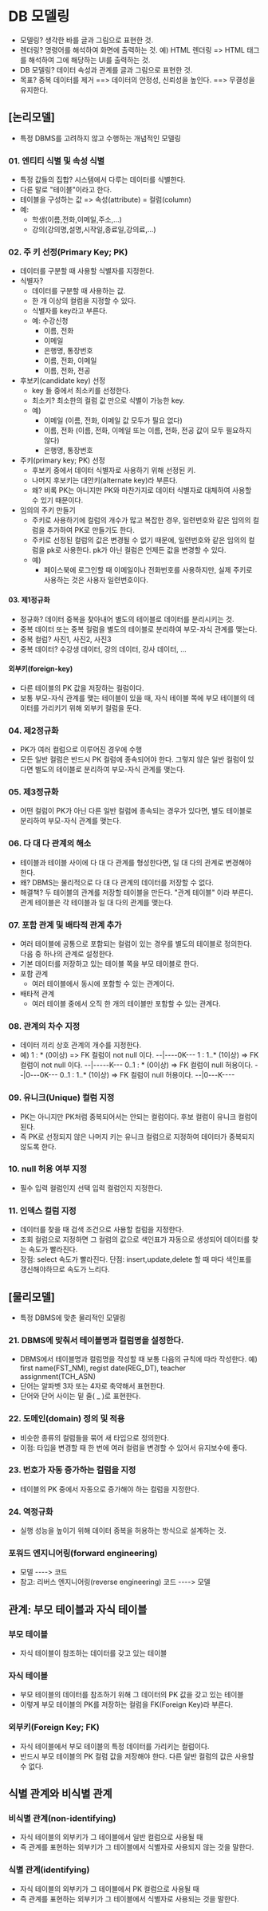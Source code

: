 # DB 모델링
- 모델링? 생각한 바를 글과 그림으로 표현한 것.
- 렌더링? 명령어를 해석하여 화면에 출력하는 것.
  예) HTML 렌더링 => HTML 태그를 해석하여 그에 해당하는 UI를 출력하는 것.
- DB 모델링? 데이터 속성과 관계를 글과 그림으로 표현한 것.
- 목표? 중복 데이터를 제거 ==> 데이터의 안정성, 신뢰성을 높인다. ==> 무결성을 유지한다.

## [논리모델]
- 특정 DBMS를 고려하지 않고 수행하는 개념적인 모델링

### 01. 엔티티 식별 및 속성 식별
- 특정 값들의 집합? 시스템에서 다루는 데이터를 식별한다.
- 다른 말로 "테이블"이라고 한다.
- 테이블을 구성하는 값 => 속성(attribute) = 컬럼(column)
- 예:
  - 학생(이름,전화,이메일,주소,...)
  - 강의(강의명,설명,시작일,종료일,강의료,...)
  
### 02. 주 키 선정(Primary Key; PK)  
- 데이터를 구분할 때 사용할 식별자를 지정한다.
- 식별자? 
  - 데이터를 구분할 때 사용하는 값.
  - 한 개 이상의 컬럼을 지정할 수 있다.
  - 식별자를 key라고 부른다.
  - 예: 수강신청 
    - 이름, 전화
    - 이메일
    - 은행명, 통장번호
    - 이름, 전화, 이메일
    - 이름, 전화, 전공
- 후보키(candidate key) 선정
  - key 들 중에서 최소키를 선정한다.
  - 최소키? 최소한의 컬럼 값 만으로 식별이 가능한 key.
  - 예)
    - 이메일 (이름, 전화, 이메일 값 모두가 필요 없다) 
    - 이름, 전화 (이름, 전화, 이메일 또는 이름, 전화, 전공 값이 모두 필요하지 않다)
    - 은행명, 통장번호
- 주키(primary key; PK) 선정
  - 후보키 중에서 데이터 식별자로 사용하기 위해 선정된 키.
  - 나머지 후보키는 대안키(alternate key)라 부른다.
  - 왜? 비록 PK는 아니지만 PK와 마찬가지로 데이터 식별자로 대체하여 사용할 수 있기 때문이다.    
- 임의의 주키 만들기
  - 주키로 사용하기에 컬럼의 개수가 많고 복잡한 경우,
    일련번호와 같은 임의의 컬럼을 추가하여 PK로 만들기도 한다.
  - 주키로 선정된 컬럼의 값은 변경될 수 없기 때문에,
    일련번호와 같은 임의의 컬럼을 pk로 사용한다.
    pk가 아닌 컬럼은 언제든 값을 변경할 수 있다.
  - 예)
    - 페이스북에 로그인할 때 이메일이나 전화번호를 사용하지만,
      실제 주키로 사용하는 것은 사용자 일련번호이다.  

#### 03. 제1정규화
- 정규화? 데이터 중복을 찾아내어 별도의 테이블로 데이터를 분리시키는 것.
- 중복 데이터 또는 중복 컬럼을 별도의 테이블로 분리하여 부모-자식 관계를 맺는다.
- 중복 컬럼? 사진1, 사진2, 사진3
- 중복 데이터? 수강생 데이터, 강의 데이터, 강사 데이터, ...

#### 외부키(foreign-key)
- 다른 테이블의 PK 값을 저장하는 컬럼이다.
- 보통 부모-자식 관계를 맺는 테이블이 있을 때, 자식 테이블 쪽에 부모 테이블의 데이터를 가리키기 위해
  외부키 컬럼을 둔다.

### 04. 제2정규화
- PK가 여러 컬럼으로 이루어진 경우에 수행
- 모든 일반 컬럼은 반드시 PK 컬럼에 종속되어야 한다.
  그렇지 않은 일반 컬럼이 있다면 별도의 테이블로 분리하여 부모-자식 관계를 맺는다.

### 05. 제3정규화
- 어떤 컬럼이 PK가 아닌 다른 일반 컬럼에 종속되는 경우가 있다면,
  별도 테이블로 분리하여 부모-자식 관계를 맺는다.
  
### 06. 다 대 다 관계의 해소
- 테이블과 테이블 사이에 다 대 다 관계를 형성한다면,
  일 대 다의 관계로 변경해야 한다.
- 왜? DBMS는 물리적으로 다 대 다 관계의 데이터를 저장할 수 없다.
- 해결책?
  두 테이블의 관계를 저장할 테이블을 만든다. 
  "관계 테이블" 이라 부른다.
  관계 테이블은 각 테이블과 일 대 다의 관계를 맺는다.  

### 07. 포함 관계 및 배타적 관계 추가
- 여러 테이블에 공통으로 포함되는 컬럼이 있는 경우를 별도의 테이블로 정의한다.
  다음 중 하나의 관계로 설정한다.
- 기본 데이터를 저장하고 있는 테이블 쪽을 부모 테이블로 한다.
- 포함 관계
  - 여러 테이블에서 동시에 포함할 수 있는 관계이다.
- 배타적 관계
  - 여러 테이블 중에서 오직 한 개의 테이블만 포함할 수 있는 관계다.  

### 08. 관계의 차수 지정
- 데이터 끼리 상호 관계의 개수를 지정한다.
- 예)
1    : *    (0이상) => FK 컬럼이 not null 이다.  --|----0K---
1    : 1..* (1이상) => FK 컬럼이 not null 이다.  --|-----K---
0..1 : *    (0이상) => FK 컬럼이 null 허용이다.    --|0---0K---
0..1 : 1..* (1이상) => FK 컬럼이 null 허용이다.    --|0---K----

### 09. 유니크(Unique) 컬럼 지정
- PK는 아니지만 PK처럼 중복되어서는 안되는 컬럼이다. 후보 컬럼이 유니크 컬럼이 된다.
- 즉 PK로 선정되지 않은 나머지 키는 유니크 컬럼으로 지정하여 데이터가 중복되지 않도록 한다.

### 10. null 허용 여부 지정
- 필수 입력 컬럼인지 선택 입력 컬럼인지 지정한다.

### 11. 인덱스 컬럼 지정
- 데이터를 찾을 때 검색 조건으로 사용할 컬럼을 지정한다.
- 조회 컬럼으로 지정하면 그 컬럼의 값으로 색인표가 자동으로 생성되어
  데이터를 찾는 속도가 빨라진다.
- 장점: select 속도가 빨라진다.
  단점: insert,update,delete 할 때 마다 색인표를 갱신해야하므로 속도가 느리다. 
  
## [물리모델]  
- 특정 DBMS에 맞춘 물리적인 모델링

### 21. DBMS에 맞춰서 테이블명과 컬럼명을 설정한다.
- DBMS에서 테이블명과 컬럼명을 작성할 때 보통 다음의 규칙에 따라 작성한다.
  예) first name(FST_NM), regist date(REG_DT), teacher assignment(TCH_ASN)
- 단어는 알파벳 3자 또는 4자로 축약해서 표현한다.
- 단어와 단어 사이는 밑 줄( _ )로 표현한다.

### 22. 도메인(domain) 정의 및 적용
- 비슷한 종류의 컬럼들을 묶어 새 타입으로 정의한다.
- 이점: 타입을 변경할 때 한 번에 여러 컬럼을 변경할 수 있어서 유지보수에 좋다.
  
### 23. 번호가 자동 증가하는 컬럼을 지정
- 테이블의 PK 중에서 자동으로 증가해야 하는 컬럼을 지정한다.

### 24. 역정규화
- 실행 성능을 높이기 위해 데이터 중복을 허용하는 방식으로 설계하는 것.

### 포워드 엔지니어링(forward engineering)
- 모델 ----> 코드
- 참고: 리버스 엔지니어링(reverse engineering)
  코드 ----> 모델   

  
## 관계: 부모 테이블과 자식 테이블
### 부모 테이블
- 자식 테이블이 참조하는 데이터를 갖고 있는 테이블

### 자식 테이블
- 부모 테이블의 데이터를 참조하기 위해 그 데이터의 PK 값을 갖고 있는 테이블
- 이렇게 부모 테이블의 PK를 저장하는 컬럼을 FK(Foreign Key)라 부른다.

### 외부키(Foreign Key; FK)
- 자식 테이블에서 부모 테이블의 특정 데이터를 가리키는 컬럼이다.
- 반드시 부모 테이블의 PK 컬럼 값을 저장해야 한다.
  다른 일반 컬럼의 값은 사용할 수 없다.

## 식별 관계와 비식별 관계
### 비식별 관계(non-identifying)
- 자식 테이블의 외부키가 그 테이블에서 일반 컬럼으로 사용될 때
- 즉 관계를 표현하는 외부키가 그 테이블에서 식별자로 사용되지 않는 것을 말한다.

### 식별 관계(identifying)
- 자식 테이블의 외부키가 그 테이블에서 PK 컬럼으로 사용될 때  
- 즉 관계를 표현하는 외부키가 그 테이블에서 식별자로 사용되는 것을 말한다.  


  
  